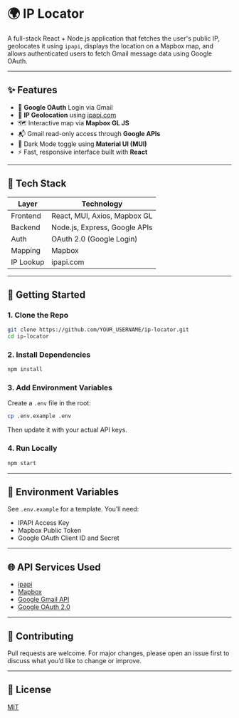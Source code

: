# 🌍 IP Locator

A full-stack React + Node.js application that fetches the user's public IP, geolocates it using `ipapi`, displays the location on a Mapbox map, and allows authenticated users to fetch Gmail message data using Google OAuth.

---

## ✨ Features

- 🔐 **Google OAuth** Login via Gmail
- 📍 **IP Geolocation** using [ipapi.com](https://ipapi.com)
- 🗺️ Interactive map via **Mapbox GL JS**
- 📬 Gmail read-only access through **Google APIs**
- 🌙 Dark Mode toggle using **Material UI (MUI)**
- ⚡ Fast, responsive interface built with **React**

---

## 🧩 Tech Stack

| Layer     | Technology                      |
|-----------|----------------------------------|
| Frontend  | React, MUI, Axios, Mapbox GL     |
| Backend   | Node.js, Express, Google APIs    |
| Auth      | OAuth 2.0 (Google Login)         |
| Mapping   | Mapbox                           |
| IP Lookup | ipapi.com                        |

---

## 🚀 Getting Started

### 1. Clone the Repo
```bash
git clone https://github.com/YOUR_USERNAME/ip-locator.git
cd ip-locator
```

### 2. Install Dependencies
```bash
npm install
```

### 3. Add Environment Variables

Create a `.env` file in the root:
```bash
cp .env.example .env
```

Then update it with your actual API keys.

### 4. Run Locally
```bash
npm start
```

---

## 🔐 Environment Variables

See `.env.example` for a template. You’ll need:
- IPAPI Access Key
- Mapbox Public Token
- Google OAuth Client ID and Secret

---

## 🌐 API Services Used

- [ipapi](https://ipapi.com/)
- [Mapbox](https://mapbox.com/)
- [Google Gmail API](https://developers.google.com/gmail/api)
- [Google OAuth 2.0](https://developers.google.com/identity/protocols/oauth2)

---


## 🤝 Contributing

Pull requests are welcome. For major changes, please open an issue first to discuss what you’d like to change or improve.

---

## 📄 License

[MIT](https://choosealicense.com/licenses/mit/)


